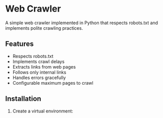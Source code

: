 # Web Crawler

A simple web crawler implemented in Python that respects robots.txt and implements polite crawling practices.

## Features

- Respects robots.txt
- Implements crawl delays
- Extracts links from web pages
- Follows only internal links
- Handles errors gracefully
- Configurable maximum pages to crawl

## Installation

1. Create a virtual environment: 